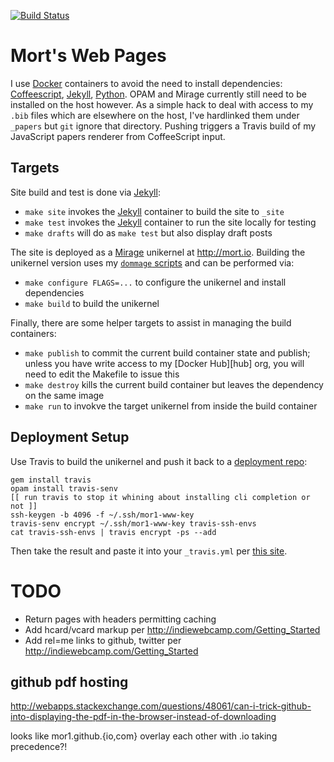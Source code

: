 [![Build Status](https://travis-ci.org/mor1/mor1.github.io.png?branch=master)](https://travis-ci.org/mor1/mor1.github.io)

# Mort's Web Pages

I use [Docker](https://docker.com/) containers to avoid the need to install
dependencies: [Coffeescript][], [Jekyll][], [Python][]. OPAM and Mirage
currently still need to be installed on the host however. As a simple hack to
deal with access to my `.bib` files which are elsewhere on the host, I've
hardlinked them under `_papers` but `git` ignore that directory. Pushing
triggers a Travis build of my JavaScript papers renderer from CoffeeScript
input.

## Targets

Site build and test is done via [Jekyll]:

  * `make site` invokes the [Jekyll] container to build the site to `_site`
  * `make test` invokes the [Jekyll] container to run the site locally for
    testing
  * `make drafts` will do as `make test` but also display draft posts

The site is deployed as a [Mirage] unikernel at <http://mort.io>. Building the
unikernel version uses my [`dommage` scripts][dommage] and can be performed via:

  * `make configure FLAGS=...` to configure the unikernel and install
    dependencies
  * `make build` to build the unikernel

Finally, there are some helper targets to assist in managing the build
containers:

  * `make publish` to commit the current build container state and publish;
    unless you have write access to my [Docker Hub][hub] org, you will need to
    edit the Makefile to issue this
  * `make destroy` kills the current build container but leaves the dependency
    on the same image
  * `make run` to invokve the target unikernel from inside the build container

[jekyll]: http://jekyllrb.com/
[coffeescript]: http://coffeescript.org/
[mirage]: https://mirage.io/
[python]: http://python.org/
[dommage]: https://github.com/mor1/dommage

## Deployment Setup

Use Travis to build the unikernel and push it back to
a [deployment repo](https://github.com/mor1/mor1.githu.io-deployment/):

```
gem install travis
opam install travis-senv
[[ run travis to stop it whining about installing cli completion or not ]]
ssh-keygen -b 4096 -f ~/.ssh/mor1-www-key
travis-senv encrypt ~/.ssh/mor1-www-key travis-ssh-envs
cat travis-ssh-envs | travis encrypt -ps --add
```

Then take the result and paste it into your `_travis.yml`
per
[this site](https://github.com/mor1/mor1.github.io/blob/master/.travis.yml#L37-L49).

# TODO

+ Return pages with headers permitting caching
+ Add hcard/vcard markup per <http://indiewebcamp.com/Getting_Started>
+ Add rel=me links to github, twitter
  per <http://indiewebcamp.com/Getting_Started>

## github pdf hosting

http://webapps.stackexchange.com/questions/48061/can-i-trick-github-into-displaying-the-pdf-in-the-browser-instead-of-downloading

looks like mor1.github.{io,com} overlay each other with .io taking precedence?!
